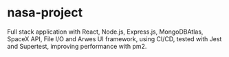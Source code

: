 # nasa-project
Full stack application with React, Node.js, Express.js, MongoDBAtlas, SpaceX API, File I/O and Arwes UI framework, using CI/CD, tested with Jest and Supertest, improving performance with pm2.
